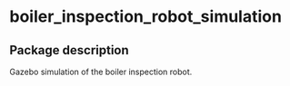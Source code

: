 # boiler_inspection_robot_simulation

## Package description

Gazebo simulation of the boiler inspection robot.
